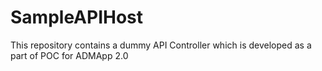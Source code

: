 # SampleAPIHost
This repository contains a dummy API Controller which is developed as a part of POC for ADMApp 2.0
